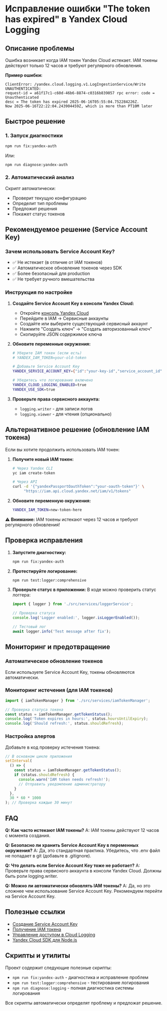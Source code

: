 # Исправление ошибки "The token has expired" в Yandex Cloud Logging

## Описание проблемы

Ошибка возникает когда IAM токен Yandex Cloud истекает. IAM токены действуют только 12 часов и требуют регулярного обновления.

**Пример ошибки:**

```
ClientError: /yandex.cloud.logging.v1.LogIngestionService/Write UNAUTHENTICATED:
request-id = a61f17c1-c60d-46b6-8874-c0316b839057 rpc error: code = Unauthenticated
desc = The token has expired 2025-06-16T05:55:04.752284226Z.
Now 2025-06-16T22:22:04.243904459Z, which is more than PT10M later
```

## Быстрое решение

### 1. Запуск диагностики

```bash
npm run fix:yandex-auth
```

Или:

```bash
npm run diagnose:yandex-auth
```

### 2. Автоматический анализ

Скрипт автоматически:

- Проверит текущую конфигурацию
- Определит тип проблемы
- Предложит решения
- Покажет статус токенов

## Рекомендуемое решение (Service Account Key)

### Зачем использовать Service Account Key?

- ✅ Не истекает (в отличие от IAM токенов)
- ✅ Автоматическое обновление токенов через SDK
- ✅ Более безопасный для production
- ✅ Не требует ручного вмешательства

### Инструкция по настройке

1. **Создайте Service Account Key в консоли Yandex Cloud:**

   - Откройте [консоль Yandex Cloud](https://console.cloud.yandex.ru/)
   - Перейдите в IAM → Сервисные аккаунты
   - Создайте или выберите существующий сервисный аккаунт
   - Нажмите "Создать ключ" → "Создать авторизованный ключ"
   - Скопируйте JSON содержимое ключа

2. **Обновите переменные окружения:**

   ```bash
   # Уберите IAM токен (если есть)
   # YANDEX_IAM_TOKEN=your-old-token

   # Добавьте Service Account Key
   YANDEX_SERVICE_ACCOUNT_KEY={"id":"your-key-id","service_account_id":"your-sa-id","private_key":"-----BEGIN PRIVATE KEY-----\\n...\\n-----END PRIVATE KEY-----\\n"}

   # Убедитесь что логирование включено
   YANDEX_CLOUD_LOGGING_ENABLED=true
   YANDEX_USE_SDK=true
   ```

3. **Проверьте права сервисного аккаунта:**
   - `logging.writer` - для записи логов
   - `logging.viewer` - для чтения (опционально)

## Альтернативное решение (обновление IAM токена)

Если вы хотите продолжить использовать IAM токен:

1. **Получите новый IAM токен:**

   ```bash
   # Через Yandex CLI
   yc iam create-token

   # Через API
   curl -d '{"yandexPassportOauthToken":"your-oauth-token"}' \
        "https://iam.api.cloud.yandex.net/iam/v1/tokens"
   ```

2. **Обновите переменную окружения:**
   ```bash
   YANDEX_IAM_TOKEN=new-token-here
   ```

⚠️ **Внимание:** IAM токены истекают через 12 часов и требуют регулярного обновления!

## Проверка исправления

1. **Запустите диагностику:**

   ```bash
   npm run fix:yandex-auth
   ```

2. **Протестируйте логирование:**

   ```bash
   npm run test:logger:comprehensive
   ```

3. **Проверьте статус в приложении:**
   В коде можно проверить статус логгера:

   ```typescript
   import { logger } from './src/services/loggerService';

   // Проверка статуса
   console.log('Logger enabled:', logger.isLoggerEnabled());

   // Тестовый лог
   await logger.info('Test message after fix');
   ```

## Мониторинг и предотвращение

### Автоматическое обновление токенов

Если используете Service Account Key, токены обновляются автоматически.

### Мониторинг истечения (для IAM токенов)

```typescript
import { iamTokenManager } from './src/services/iamTokenManager';

// Проверка статуса токена
const status = iamTokenManager.getTokenStatus();
console.log('Token expires in hours:', status.hoursUntilExpiry);
console.log('Should refresh:', status.shouldRefresh);
```

### Настройка алертов

Добавьте в код проверку истечения токена:

```typescript
// В основном цикле приложения
setInterval(
  () => {
    const status = iamTokenManager.getTokenStatus();
    if (status.shouldRefresh) {
      console.warn('IAM token needs refresh!');
      // Отправить уведомление администратору
    }
  },
  30 * 60 * 1000
); // Проверка каждые 30 минут
```

## FAQ

**Q: Как часто истекают IAM токены?**
A: IAM токены действуют 12 часов с момента создания.

**Q: Безопасно ли хранить Service Account Key в переменных окружения?**
A: Да, это стандартная практика. Убедитесь, что .env файл не попадает в git (добавьте в .gitignore).

**Q: Что делать если Service Account Key тоже не работает?**
A: Проверьте права сервисного аккаунта в консоли Yandex Cloud. Должны быть роли logging.writer.

**Q: Можно ли автоматически обновлять IAM токены?**
A: Да, но это сложнее чем использование Service Account Key. Рекомендуем перейти на Service Account Key.

## Полезные ссылки

- [Создание Service Account Key](https://yandex.cloud/ru/docs/iam/operations/sa/create-access-key)
- [Получение IAM токена](https://yandex.cloud/ru/docs/iam/operations/iam-token/create)
- [Управление доступом в Cloud Logging](https://yandex.cloud/ru/docs/logging/security/)
- [Yandex Cloud SDK для Node.js](https://github.com/yandex-cloud/nodejs-sdk)

## Скрипты и утилиты

Проект содержит следующие полезные скрипты:

- `npm run fix:yandex-auth` - диагностика и исправление проблем
- `npm run test:logger:comprehensive` - тестирование логирования
- `npm run diagnose:logging` - полная диагностика системы логирования

Все скрипты автоматически определят проблему и предложат решение.
